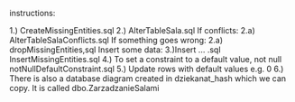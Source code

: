 instructions:

1.) CreateMissingEntities.sql
2.) AlterTableSala.sql
If conflicts:
2.a) AlterTableSalaConflicts.sql
If something goes wrong:
2.a) dropMissingEntities,sql
Insert some data:
3.)Insert ... .sql
InsertMissingEntities.sql
4.) To set a constraint to a default value, not null
notNullDefaultConstraint.sql
5.) Update rows with default values e.g. 0
6.) There is also a database diagram created in dziekanat_hash which we can copy. It is called dbo.ZarzadzanieSalami